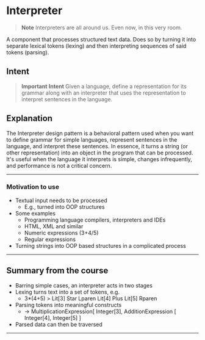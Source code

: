 # Interpreter

> **Note**
> Interpreters are all around us. Even now, in this very room.

A component that processes structured text data. Does so by turning it into separate lexical tokens (lexing) and then interpreting sequences of said tokens (parsing).

## Intent

> **Important**
> **Intent**
> Given a language, define a representation for its grammar along with an interpreter that uses the representation to interpret sentences in the language.

## Explanation

The Interpreter design pattern is a behavioral pattern used when you want to define grammar for simple languages, represent sentences in the language, and interpret these sentences. In essence, it turns a string (or other representation) into an object in the program that can be processed. It's useful when the language it interprets is simple, changes infrequently, and performance is not a critical concern.

---

### Motivation to use

- Textual input needs to be processed
  - E.g., turned into OOP structures
- Some examples
  - Programming language compilers, interpreters and IDEs
  - HTML, XML and similar
  - Numeric expressions (3+4/5)
  - Regular expressions
- Turning strings into OOP based structures in a complicated process

---

## Summary from the course

- Barring simple cases, an interpreter acts in two stages
- Lexing turns text into a set of tokens, e.g.
  - 3*(4+5) > Lit[3] Star Lparen Lit[4] Plus Lit[5] Rparen
- Parsing tokens into meaningful constructs
  - → MultiplicationExpression[ Integer[3], AdditionExpression [ Integer[4], Integer[5] ]
- Parsed data can then be traversed

---
